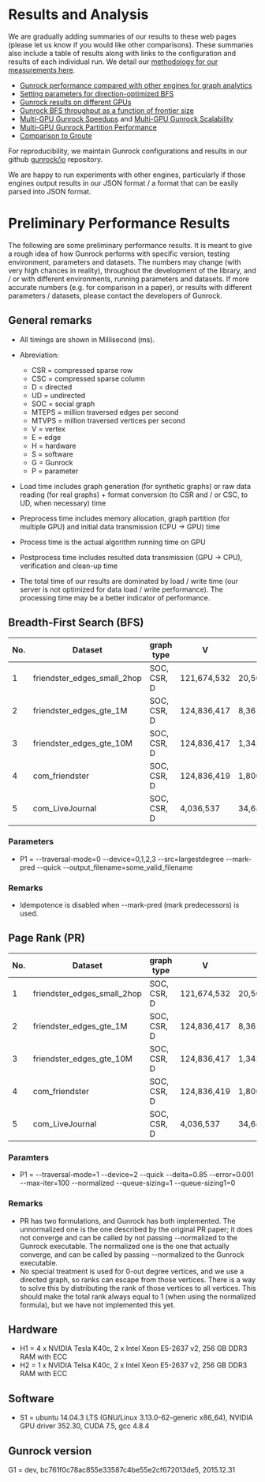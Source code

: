 # Results and Analysis

We are gradually adding summaries of our results to these web pages (please let us know if you would like other comparisons). These summaries also include a table of results along with links to the configuration and results of each individual run. We detail our [methodology for our measurements here](https://gunrock.github.io/docs/#methodology-for-graph-analytics-performance).

- [Gunrock performance compared with other engines for graph analytics](https://gunrock.github.io/docs/engines_topc.html)
- [Setting parameters for direction-optimized BFS](http://gunrock.github.io/gunrock/doc/latest/md_stats_do_ab_random.html)
- [Gunrock results on different GPUs](https://gunrock.github.io/docs/gunrock_gpus.html)
- [Gunrock BFS throughput as a function of frontier size](https://gunrock.github.io/docs/frontier.html)
- [Multi-GPU Gunrock Speedups](https://gunrock.github.io/docs/mgpu_speedup.html) and [Multi-GPU Gunrock Scalability](https://gunrock.github.io/docs/mgpu_scalability.html)
- [Multi-GPU Gunrock Partition Performance](https://gunrock.github.io/docs/mgpu_partition.html)
- [Comparison to Groute](http://gunrock.github.io/docs/groute.html)

For reproducibility, we maintain Gunrock configurations and results in our github [gunrock/io](https://github.com/gunrock/io/tree/master/gunrock-output) repository.

We are happy to run experiments with other engines, particularly if those engines output results in our JSON format / a format that can be easily parsed into JSON format.

# Preliminary Performance Results

The following are some preliminary performance results. It is meant to give a rough idea
of how Gunrock performs with specific version, testing environment, parameters
and datasets. The numbers may change (with very high chances in reality),
throughout the development of the library, and / or with different environments,
running parameters and datasets. If more accurate numbers (e.g. for comparison
in a paper), or results with different parameters / datasets, please contact
the developers of Gunrock.

## General remarks

- All timings are shown in Millisecond (ms).
- Abreviation:

  - CSR   = compressed sparse row
  - CSC   = compressed sparse column
  - D     = directed
  - UD    = undirected
  - SOC   = social graph
  - MTEPS = million traversed edges per second
  - MTVPS = million traversed vertices per second
  - V     = vertex
  - E     = edge
  - H     = hardware
  - S     = software
  - G     = Gunrock
  - P     = parameter

- Load time includes graph generation (for synthetic graphs) or raw data reading
(for real graphs) + format conversion (to CSR and / or CSC, to UD, when necessary) time
- Preprocess time includes memory allocation, graph partition (for multiple GPU) and
initial data transmission (CPU -> GPU) time
- Process time is the actual algorithm running time on GPU
- Postprocess time includes resulted data transmission (GPU -> CPU), verification and
clean-up time
- The total time of our results are dominated by load / write time (our server
is not optimized for data load / write performance). The processing time may be a better
indicator of performance.

## Breadth-First Search (BFS)

No. |          Dataset            |  graph type |     V     |      E      | root vertex | iteration | process time |   MTEPS   |   MTVPS   |  load time  | preprocess time | postprocess time |  write time |  total time  |     condition     
-----|-----------------------------|-------------|-------------|---------------|-------------|-------------|--------------|-----------|-----------|-------------|-----------------|------------------|-------------|--------------|-------------------
1 | friendster_edges_small_2hop | SOC, CSR, D | 121,674,532 |        20,509 |   3,546,566 |           6 |      17.2760 |    1.1871 |    0.4893 | 12,590.6990 |     17,114.5179 |                  |    112.5512 |  31,016.4499 | H1 + S1 + G1 + P1
2 | friendster_edges_gte_1M     | SOC, CSR, D | 124,836,417 |     8,361,851 |  27,345,193 |          10 |      30.0791 |  227.9951 |  101.5078 | 12,519.1791 |     17,790.8509 |                  |  2,787.5559 |  34,283.0300 | H1 + S1 + G1 + P1
3 | friendster_edges_gte_10M    | SOC, CSR, D | 124,836,417 | 1,342,099,766 |  71,768,986 |          12 |   1,442.8939 |  930.1573 |   68.5219 | 12,633.6250 |    103,272.5029 |                  | 42,752.1100 | 161,598.9239 | H1 + S1 + G1 + P1
4 | com_friendster              | SOC, CSR, D | 124,836,419 | 1,806,067,135 |   7,688,909 |          31 |   1,425.3568 | 1267.0983 |  108.0366 | 16,707.1941 |    145,548.2471 |                  | 65,636.1299 | 231,047.3258 | H1 + S1 + G1 + P1
5 | com_LiveJournal             | SOC, CSR, D |   4,036,537 |    34,681,189 |       9,766 |          17 |      49.9380 |  694.4850 |  191.7421 | 12,260.1349 |      1,461.0670 |                  | 12,260.1349 |  18,522.2769 | H1 + S1 + G1 + P1

### Parameters

- P1 = --traversal-mode=0 --device=0,1,2,3 --src=largestdegree --mark-pred --quick --output_filename=some_valid_filename

### Remarks

- Idempotence is disabled when --mark-pred (mark predecessors) is used.


## Page Rank (PR)

No. |          Dataset            |  graph type |     V     |      E      | iteration | process time |   MTEPS   |   MTVPS   |  load time  | preprocess time | postprocess time |  write time  |  total time  |     condition     
-----|-----------------------------|-------------|-------------|---------------|-------------|--------------|-----------|-----------|-------------|-----------------|------------------|--------------|--------------|-------------------
1 | friendster_edges_small_2hop | SOC, CSR, D | 121,674,532 |        20,509 |          18 |   5,287.1938 |    0.0698 |  414.2352 | 10,758.1401 |        241.4210 |                  | 235,052.1171 | 251,862.2911 | H2 + S1 + G1 + P1
2 | friendster_edges_gte_1M     | SOC, CSR, D | 124,836,417 |     8,361,851 |          41 |  13,322.2578 |   25.7340 |  384.1911 | 10,514.4429 |        156.9688 |                  | 245,985.4951 | 270,482.5490 | H2 + S1 + G1 + P1
3 | friendster_edges_gte_10M    | SOC, CSR, D | 124,836,417 | 1,342,099,766 |          78 | 173,413.8281 |  603.6646 |   56.1503 | 13,701.0510 |      2,358.1159 |                  | 222,023.1612 | 412,033.6931 | H2 + S1 + G1 + P1
4 | com_friendster              | SOC, CSR, D | 124,836,419 | 1,806,067,135 |         100 | 308,233.7812 |  585.9407 |   40.5005 | 14,585.0809 |      3,117.2709 |                  | 240,381.1152 | 567,139.1692 | H2 + S1 + G1 + P1
5 | com_LiveJournal             | SOC, CSR, D |   4,036,537 |    34,681,189 |          23 |   2,333.8479 |  341.7821 |  369.7800 |  8,339.2031 |        100.7540 |                  |   7,719.7220 |  18,512.9559 | H2 + S1 + G1 + P1

### Paramters

- P1 = --traversal-mode=1 --device=2 --quick --delta=0.85 --error=0.001 --max-iter=100 --normalized --queue-sizing=1 --queue-sizing1=0

### Remarks

- PR has two formulations, and Gunrock has both implemented. The
unnormalized one is the one described by the original PR paper;
it does not converge and can be called by not passing --normalized
to the Gunrock executable. The normalized one is the one that actually
converge, and can be called by passing --normalized to the Gunrock
executable.
- No special treatment is used for 0-out degree vertices, and we use
a directed graph, so ranks can escape from those vertices. There is a
way to solve this by distributing the rank of those vertices to all
vertices. This should make the total rank always equal to 1 (when using
the normalized formula), but we have not implemented this yet.

## Hardware

- H1 = 4 x NVIDIA Tesla K40c, 2 x Intel Xeon E5-2637 v2, 256 GB DDR3 RAM with ECC
- H2 = 1 x NVIDIA Telsa K40c, 2 x Intel Xeon E5-2637 v2, 256 GB DDR3 RAM with ECC

## Software

- S1 = ubuntu 14.04.3 LTS (GNU/Linux 3.13.0-62-generic x86_64), NVIDIA GPU driver 352.30, CUDA 7.5, gcc 4.8.4

## Gunrock version

G1 = dev, bc761f0c78ac855e33587c4be55e2cf672013de5, 2015.12.31

